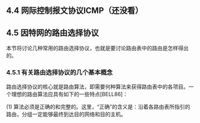 ## 4.4 网际控制报文协议ICMP（还没看）

## 4.5 因特网的路由选择协议

本节将讨论几种常用的路由选择协议，也就是要讨论路由表中的路由是怎样得出的。

### 4.5.1 有关路由选择协议的几个基本概念

路由选择协议的核心就是路由算法，即需要何种算法来获得路由表中的各项目。一个理想的路由算法应具有如下的一些特点[BELL86]：

(1) 算法必须是正确的和完整的。这里，“正确”的含义是：沿着各路由表所指引的路由，分组一定能够最终到达目的网络和目的主机。

